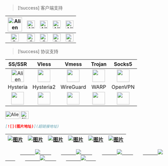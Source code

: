 > [!success] 客户端支持

| <div  align="center"><img src="https://cdn.jsdelivr.net/gh/baib-web/img/Android-Emblem.png" alt="Alien Monster" width="45" height="auto" /></div> | <div align="center"><img src="https://cdn.jsdelivr.net/gh/baib-web/img/ne6ukkej06t71.png" alt="Alien Monster" width="25" height="25" /></div>       | <div align="center"><img src="https://cdn.jsdelivr.net/gh/baib-web/img/Apple%20Store.png" alt="Alien Monster" width="25" height="25" /></div>       | <div align="center"><img src="https://cdn.jsdelivr.net/gh/baib-web/img/Finder_Icon_macOS_Big_Sur.png" alt="Alien Monster" width="25" height="25" /></div> | <div align="center"><img src="https://cdn.jsdelivr.net/gh/baib-web/img/OS-Linux-icon.png" alt="Alien Monster" width="25" height="25" /></div>       |
| ------------------------------------------------------------------------------------------------------------------------------------------------- | --------------------------------------------------------------------------------------------------------------------------------------------------- | --------------------------------------------------------------------------------------------------------------------------------------------------- | --------------------------------------------------------------------------------------------------------------------------------------------------------- | --------------------------------------------------------------------------------------------------------------------------------------------------- |
| <div align="center"><img src="https://cdn.jsdelivr.net/gh/baib-web/img/202408280001544.png" alt="Cross Mark" width="25" height="25" /></div>      | <div align="center"><img src="https://cdn.jsdelivr.net/gh/baib-web/img/202408272354484.png" alt="Check Mark Button" width="25" height="25" /></div> | <div align="center"><img src="https://cdn.jsdelivr.net/gh/baib-web/img/202408272354484.png" alt="Check Mark Button" width="25" height="25" /></div> | <div align="center"><img src="https://cdn.jsdelivr.net/gh/baib-web/img/202408280001544.png" alt="Cross Mark" width="25" height="25" /></div>              | <div align="center"><img src="https://cdn.jsdelivr.net/gh/baib-web/img/202408272354484.png" alt="Check Mark Button" width="25" height="25" /></div> |
> [!success] 协议支持

|                                                                 SS/SSR                                                                 |                                                             Vless                                                             |                                                               Vmess                                                               |                                                                         Trojan                                                                         |                                                                          Socks5                                                                          |
| :------------------------------------------------------------------------------------------------------------------------------------: | :---------------------------------------------------------------------------------------------------------------------------: | :-------------------------------------------------------------------------------------------------------------------------------: | :----------------------------------------------------------------------------------------------------------------------------------------------------: | :------------------------------------------------------------------------------------------------------------------------------------------------------: |
| <div align="center"><img src="https://cdn.jsdelivr.net/gh/baib-web/img/icon.png" alt="Alien Monster" width="40" height="auto" /></div> |      <div align="center"><img src="https://cdn.jsdelivr.net/gh/baib-web/img/v2ray.png" width="40" height="auto" /></div>      |        <div align="center"><img src="https://cdn.jsdelivr.net/gh/baib-web/img/v2ray.png" width="40" height="auto" /></div>        |                 <div align="center"><img src="https://cdn.jsdelivr.net/gh/baib-web/img/trojan1.png" width="40" height="auto" /></div>                  | <div align="center"><img src="https://cdn.jsdelivr.net/gh/baib-web/img/main-qimg-53f9520c7e46e34bca6f92531f3ca788.png" width="40" height="auto" /></div> |
|                                                                Hysteria                                                                |                                                           Hysteria2                                                           |                                                             WireGuard                                                             |                                                                          WARP                                                                          |                                                                         OpenVPN                                                                          |
|     <div align="center"><img src="https://cdn.jsdelivr.net/gh/baib-web/img/202408261901034.png" width="40" height="auto" /></div>      | <div align="center"><img src="https://cdn.jsdelivr.net/gh/baib-web/img/202408261904919.png" width="40" height="auto" /></div> | <div align="center"><img src="https://cdn.jsdelivr.net/gh/baib-web/img/wireguard.1024x1024.png" width="40" height="auto" /></div> | <div align="center"><img src="https://cdn.jsdelivr.net/gh/baib-web/img/7b947c6899340005d1a6747fd4e9b67b6848c1b9.png" width="40" height="auto" /></div> |            <div align="center"><img src="https://cdn.jsdelivr.net/gh/baib-web/img/%E4%B8%8B%E8%BD%BD1.png" width="40" height="auto" /></div>             |


<div class="flex flex-wrap">
	<img src="https://cdn.jsdelivr.net/gh/baib-web/img/Android-Emblem.png" alt="Alien Monster" width="45" height="25" />
	<img src="https://cdn.jsdelivr.net/gh/baib-web/img/ne6ukkej06t71.png" alt="Alien Monster" width="25" height="25" />
</div>

```markdown
[![](图片地址)](超链接地址)
```

| <a href="https://play.google.com/store/apps/details?id=com.v2ray.ang&hl=en" > <img src="https://cdn.jsdelivr.net/gh/baib-web/img/f959f77abb5efafdb3b3b.png" alt="图片" class=" w-100 h-auto transition-transform duration-300 hover:scale-110"/> </a> | <a href="www.baidu.com" target="_blank"> <img src="https://cdn.jsdelivr.net/gh/baib-web/img/%E6%A0%87%E9%A2%98-1.png" alt="图片" class=" w-100 h-auto transition-transform duration-300 hover:scale-110"/> </a> | <a href="www.baidu.com" target="_blank"> <img src="https://cdn.jsdelivr.net/gh/baib-web/img/get-it-on-github.png" alt="图片" class=" w-100 h-auto transition-transform duration-300 hover:scale-110"/> </a> | <a href="www.baidu.com" target="_blank"> <img src="https://cdn.jsdelivr.net/gh/baib-web/img/%E2%80%94Pngtree%E2%80%94downoad%20button%20green%20vector%20image_9037100.png" alt="图片" class=" w-100 h-auto transition-transform duration-300 hover:scale-110"/> </a> | <a href="www.baidu.com" target="_blank"> <img src="https://cdn.jsdelivr.net/gh/baib-web/img/GetitfromtheMicrosoft%20Store%20.png" alt="图片" class=" w-100 h-auto transition-transform duration-300 hover:scale-110"/> </a> | <a href="www.baidu.com" target="_blank"> <img src="https://cdn.jsdelivr.net/gh/baib-web/img/68747470733a2f2f6664726f69642e6769746c61622e696f2f617274776f726b2f62616467652f6765742d69742d6f6e2e706e67.png" alt="图片" class=" w-100 h-auto transition-transform duration-300 hover:scale-110"/> </a> |
| --------------------------------------------------------------------------------------------------------------------------------------------------------------------------------------------------------------------------------------------------- | ------------------------------------------------------------------------------------------------------------------------------------------------------------------------------------------------------------- | --------------------------------------------------------------------------------------------------------------------------------------------------------------------------------------------------------- | ------------------------------------------------------------------------------------------------------------------------------------------------------------------------------------------------------------------------------------------------------------------- | ------------------------------------------------------------------------------------------------------------------------------------------------------------------------------------------------------------------------- | ------------------------------------------------------------------------------------------------------------------------------------------------------------------------------------------------------------------------------------------------------------------------------------------------- |




   <span class="flex flex-wrap justify-center gap-2">
        <a href="https://play.google.com/store/apps/details?id=com.v2ray.ang&hl=en">
            <img src="https://cdn.jsdelivr.net/gh/baib-web/img/f959f77abb5efafdb3b3b.png" class="w-1/3 md:w-1/2" />
        </a>
        <a href="www.baidu.com" target="_blank">
            <img src="https://cdn.jsdelivr.net/gh/baib-web/img/%E6%A0%87%E9%A2%98-1.png" class="w-1/3 md:w-1/2" />
        </a>
        <a href="www.baidu.com" target="_blank">
            <img src="https://cdn.jsdelivr.net/gh/baib-web/img/get-it-on-github.png" class="w-1/3 md:w-1/2" />
        </a>
        <a href="www.baidu.com" target="_blank">
            <img src="https://cdn.jsdelivr.net/gh/baib-web/img/%E2%80%94Pngtree%E2%80%94downoad%20button%20green%20vector%20image_9037100.png" class="w-1/3 md:w-1/2" />
        </a>
        <a href="www.baidu.com" target="_blank">
            <img src="https://cdn.jsdelivr.net/gh/baib-web/img/GetitfromtheMicrosoft%20Store%20.png" class="w-1/3 md:w-1/2" />
        </a>
        <a href="www.baidu.com" target="_blank">
            <img src="https://cdn.jsdelivr.net/gh/baib-web/img/68747470733a2f2f6664726f69642e6769746c61622e696f2f617274776f726b2f62616467652f6765742d69742d6f6e2e706e67.png" class="w-1/3 md:w-1/2" />
        </a>
</span>


